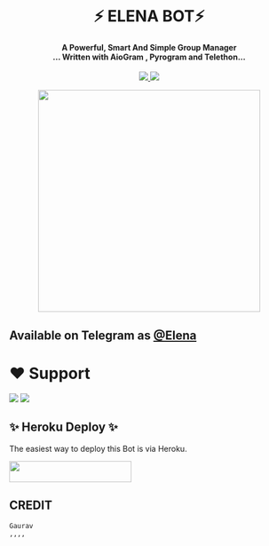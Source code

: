 <h1 align="center"><b> ⚡ ELENA BOT⚡ </b></h1>

<h4 align="center">A Powerful, Smart And Simple Group Manager <br> ... Written with AioGram , Pyrogram and Telethon...</h4>
<p align='center'>
  <a href="https://www.python.org/" alt="made-with-python"> <img src="https://img.shields.io/badge/Made%20with-Python-1f425f.svg?style=flat-square&logo=python&color=blue" /> </a>
  <a href="https://github.com/TeamDeeCode/Yuriko/graphs/commit-activity" alt="Maintenance"> <img src="https://img.shields.io/badge/Maintained%3F-yes-green.svg?style=flat-square" /> </a>
</p>

<p align="center"><a href="https://t.me/Miss_Elena_Robot"><img src="(https://telegra.ph/file/6916f210b0f4133819d51.jpg)" width="400"></a></p>

## Available on Telegram as [@Elena](https://t.me/Miss_Elena_Robot)

# ❤️ Support
<a href="https://t.me/grb_network"><img src="https://img.shields.io/badge/Join-Telegram%20Channel-red.svg?logo=Telegram"></a>
<a href="t.me/elena_support_group"><img src="https://img.shields.io/badge/Join-Telegram%20Group-blue.svg?logo=telegram"></a>


## ✨ Heroku Deploy ✨
The easiest way to deploy this Bot is via Heroku.

<p align="left"><a href="https://heroku.com/deploy?template=https://github.com/gauravsingh0/ELENA-ROBOT"> <img src="https://img.shields.io/badge/Deploy%20To%20Heroku-black?style=for-the-badge&logo=heroku" width="220" height="38.45"/></a></p>



## CREDIT
```
Gaurav
,,,,

